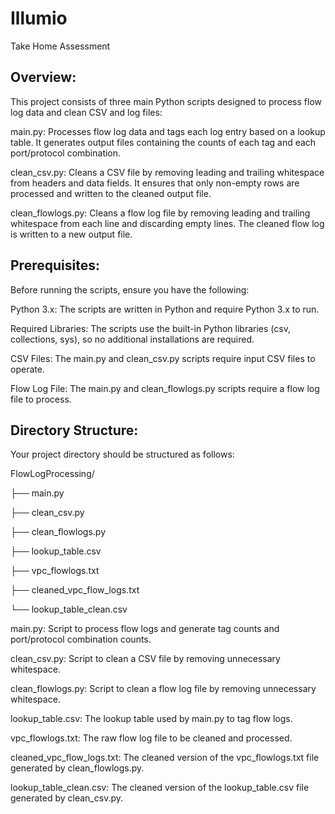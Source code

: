 # Illumio
Take Home Assessment


## Overview: 
This project consists of three main Python scripts designed to process flow log data and clean CSV and log files:

main.py: Processes flow log data and tags each log entry based on a lookup table. It generates output files containing the counts of each tag and each port/protocol combination.

clean_csv.py: Cleans a CSV file by removing leading and trailing whitespace from headers and data fields. It ensures that only non-empty rows are processed and written to the cleaned output file.

clean_flowlogs.py: Cleans a flow log file by removing leading and trailing whitespace from each line and discarding empty lines. The cleaned flow log is written to a new output file.

## Prerequisites: 
Before running the scripts, ensure you have the following:

Python 3.x: The scripts are written in Python and require Python 3.x to run.

Required Libraries: The scripts use the built-in Python libraries (csv, collections, sys), so no additional installations are required.

CSV Files: The main.py and clean_csv.py scripts require input CSV files to operate.

Flow Log File: The main.py and clean_flowlogs.py scripts require a flow log file to process.

## Directory Structure:

Your project directory should be structured as follows:

  FlowLogProcessing/


├── main.py

├── clean_csv.py

├── clean_flowlogs.py

├── lookup_table.csv

├── vpc_flowlogs.txt

├── cleaned_vpc_flow_logs.txt

└── lookup_table_clean.csv

main.py: Script to process flow logs and generate tag counts and port/protocol combination counts.

clean_csv.py: Script to clean a CSV file by removing unnecessary whitespace.

clean_flowlogs.py: Script to clean a flow log file by removing unnecessary whitespace.

lookup_table.csv: The lookup table used by main.py to tag flow logs.

vpc_flowlogs.txt: The raw flow log file to be cleaned and processed.

cleaned_vpc_flow_logs.txt: The cleaned version of the vpc_flowlogs.txt file generated by clean_flowlogs.py.

lookup_table_clean.csv: The cleaned version of the lookup_table.csv file generated by clean_csv.py.

